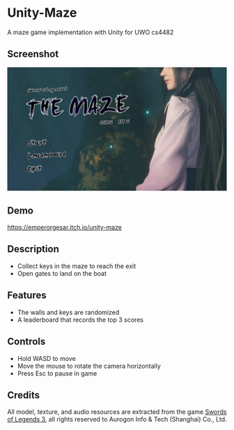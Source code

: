 # Unity-Maze
A maze game implementation with Unity for UWO cs4482

## Screenshot
![Image](https://github.com/EmperorGesar/Unity-Maze/blob/master/screenshot.png)

## Demo
https://emperorgesar.itch.io/unity-maze

## Description

- Collect keys in the maze to reach the exit
- Open gates to land on the boat

## Features

- The walls and keys are randomized
- A leaderboard that records the top 3 scores

## Controls

- Hold WASD to move
- Move the mouse to rotate the camera horizontally
- Press Esc to pause in game

## Credits
All model, texture, and audio resources are extracted from the game [Swords of Legends 3](https://store.steampowered.com/app/994280/Gujian3/), all rights reserved to Aurogon Info & Tech (Shanghai) Co., Ltd.
